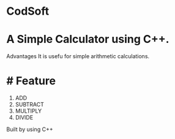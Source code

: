 # CodSoft
#  A Simple Calculator using C++. 
Advantages
It  is usefu for simple arithmetic calculations.
# # Feature
1. ADD
2. SUBTRACT
3. MULTIPLY
4. DIVIDE

Built by using C++ 

